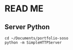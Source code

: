 READ ME
=======

Server Python
-------------

```
cd ~/Documents/portfolio-soso
python -m SimpleHTTPServer
```
